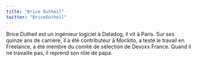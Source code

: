 ```yaml
---
title: "Brice Dutheil"
twitter: "BriceDutheil"
---
```


Brice Dutheil est un ingénieur logiciel à Datadog, il vit à Paris. Sur
ses quinze ans de carrière, il a été contributeur à Mockito, a testé le
travail en Freelance, a été membre du comité de sélection de Devoxx
France. Quand il ne travaille pas, il reprend son rôle de papa.
